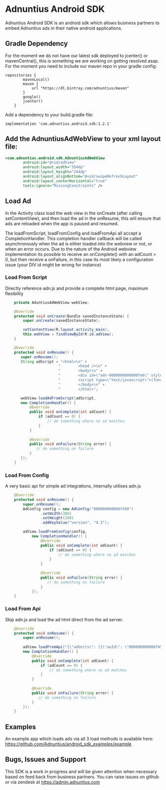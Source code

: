 # Adnuntius Android SDK

Adnuntius Android SDK is an android sdk which allows business partners to embed Adnuntius ads in their native android applications.

## Gradle Dependency

For the moment we do not have our latest sdk deployed to jcenter() or mavenCentral(), this is something we are working on getting
resolved asap.  For the moment you need to include our maven repo in your gradle config:

```
repositories {
		mavenLocal()
        maven {
            url "https://dl.bintray.com/adnuntius/maven"
        }
        google()
        jcenter()
    }
```

Add a dependency to your build.gradle file:

```
implementation 'com.adnuntius.android.sdk:1.2.1'
```

## Add the AdnuntiusAdWebView to your xml layout file:

```xml
<com.adnuntius.android.sdk.AdnuntiusAdWebView
        android:id="@+id/adView"
        android:layout_width="354dp"
        android:layout_height="244dp"
        android:layout_alignBottom="@+id/swipeRefreshLayout"
        android:layout_centerHorizontal="true"
        tools:ignore="MissingConstraints" />
```

## Load Ad

In the Activity class load the web view in the onCreate (after calling setContentView), and then 
load the ad in the onResume, this will ensure that ads are reloaded when the app is paused and resumed.

The loadFromScript, loadFromConfig and loadFromApi all accept a CompletionHandler.  This completion handler callback
will be called asynchronously when the ad is either loaded into the webview or not, or when an error occurs.  Due to the
nature of the Android webview implementation its possible to receive an onComplete() with an adCount > 0, but then
receive a onFailure, in this case its most likely a configuration issue (your DIV id might be wrong for instance)

### Load From Script

Directly reference adn.js and provide a complete html page, maximum flexibility

```java
    private AduntiusAdWebView webView;

    @Override
    protected void onCreate(Bundle savedInstanceState) {
        super.onCreate(savedInstanceState);

        setContentView(R.layout.activity_main);
        this.webView = findViewById(R.id.adView);
    }

    @Override
    protected void onResume() {
       super.onResume();
       String adScript = "<html>\n" +
                        "        <head />\n" +
                        "        <body>\n" +
                        "        <div id=\"adn-0000000000000fe6\" style=\"display:none\"></div>\n" +
                        "        <script type=\"text/javascript\">(function(d, s, e, t) { e = d.createElement(s); e.type = 'text/java' + s; e.async = 'async'; e.src = 'http' + ('https:' === location.protocol ? 's' : '') + '://cdn.adnuntius.com/adn.js'; t = d.getElementsByTagName(s)[0]; t.parentNode.insertBefore(e, t); })(document, 'script');window.adn = window.adn || {}; adn.calls = adn.calls || []; adn.calls.push(function() { adn.request({ adUnits: [ {auId: '0000000000000fe6', auW: 320, auH: 480 } ]}); });</script>\n" +
                        "        </body>\n" +
                        "        </html>";

       webView.loadAdFromScript(adScript,
       new CompletionHandler() {
           @Override
           public void onComplete(int adCount) {
               if (adCount == 0) {
                   // do something where no ad matches
               }
           }
       
           @Override
           public void onFailure(String error) {
              // do something on failure
           }
       });
    }
```

### Load From Config

A very basic api for simple ad integrations, internally utilises adn.js

```java
    @Override
    protected void onResume() {
        super.onResume();
        AdConfig config = new AdConfig("000000000006f450")
                .setWidth(300)
                .setHeight(200)
                .addKeyValue("version", "4.3");

        adView.loadFromConfig(config,
            new CompletionHandler() {
                @Override
                public void onComplete(int adCount) {
                    if (adCount == 0) {
                        // do something where no ad matches
                    }
                }
            
                @Override
                public void onFailure(String error) {
                   // do something on failure
                }
            });
    }
```


### Load From Api

Skip adn.js and load the ad html direct from the ad server.

```java
    @Override
    protected void onResume() {
        super.onResume();
        
        adView.loadFromApi("{\"adUnits\": [{\"auId\": \"000000000006f450\", \"kv\": [{\"version\":\"10\"}]}]}",
        new CompletionHandler() {
            @Override
            public void onComplete(int adCount) {
                if (adCount == 0) {
                    // do something where no ad matches
                }
            }
        
            @Override
            public void onFailure(String error) {
               // do something on failure
            }
        });
    }
```


## Examples

An example app which loads ads via all 3 load methods is available here: https://github.com/Adnuntius/android_sdk_examples/example


## Bugs, Issues and Support

This SDK is a work in progress and will be given attention when necessary based on feed back from business partners.  You
can raise issues on github or via zendesk at https://admin.adnuntius.com
